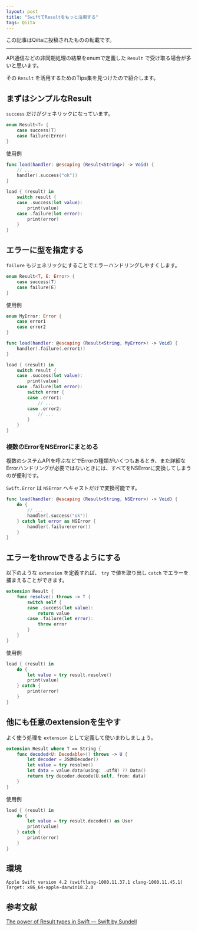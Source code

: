 ```yaml
---
layout: post
title: "SwiftでResultをもっと活用する"
tags: Qiita
---
```

この記事はQiitaに投稿されたものの転載です。

---

API通信などの非同期処理の結果をenumで定義した `Result` で受け取る場合が多いと思います。

その `Result` を活用するためのTips集を見つけたので紹介します。

## まずはシンプルなResult
`success` だけがジェネリックになっています。

```swift
enum Result<T> {
    case success(T)
    case failure(Error)
}
```

使用例

```swift
func load(handler: @escaping (Result<String>) -> Void) {
    // ...
    handler(.success("ok"))
}

load { (result) in
    switch result {
    case .success(let value):
        print(value)
    case .failure(let error):
        print(error)
    }
}
```

## エラーに型を指定する
`failure` もジェネリックにすることでエラーハンドリングしやすくします。

```swift
enum Result<T, E: Error> {
    case success(T)
    case failure(E)
}
```

使用例

```swift
enum MyError: Error {
    case error1
    case error2
}

func load(handler: @escaping (Result<String, MyError>) -> Void) {
    handler(.failure(.error1))
}

load { (result) in
    switch result {
    case .success(let value):
        print(value)
    case .failure(let error):
        switch error {
        case .error1:
            // ...
        case .error2:
            // ...
        }
    }
}
```

### 複数のErrorをNSErrorにまとめる
複数のシステムAPIを呼ぶなどでErrorの種類がいくつもあるとき、また詳細なErrorハンドリングが必要ではないときには、すべてをNSErrorに変換してしまうのが便利です。

`Swift.Error` は `NSError` へキャストだけで変換可能です。

```swift
func load(handler: @escaping (Result<String, NSError>) -> Void) {
    do {
        // ...
        handler(.success("ok"))
    } catch let error as NSError {
        handler(.failure(error))
    }
}
```

## エラーをthrowできるようにする
以下のような `extension` を定義すれば、 `try` で値を取り出し `catch`  でエラーを捕まえることができます。

```swift
extension Result {
    func resolve() throws -> T {
        switch self {
        case .success(let value):
            return value
        case .failure(let error):
            throw error
        }
    }
}
```

使用例

```swift
load { (result) in
    do {
        let value = try result.resolve()
        print(value)
    } catch {
        print(error)
    }
}
```

## 他にも任意のextensionを生やす
よく使う処理を `extension` として定義して使いまわしましょう。

```swift
extension Result where T == String {
    func decoded<U: Decodable>() throws -> U {
        let decoder = JSONDecoder()
        let value = try resolve()
        let data = value.data(using: .utf8) ?? Data()
        return try decoder.decode(U.self, from: data)
    }
}
```

使用例

```swift
load { (result) in
    do {
        let value = try result.decoded() as User
        print(value)
    } catch {
        print(error)
    }
}
```

## 環境
```
Apple Swift version 4.2 (swiftlang-1000.11.37.1 clang-1000.11.45.1)
Target: x86_64-apple-darwin18.2.0
```

## 参考文献
[The power of Result types in Swift — Swift by Sundell](https://www.swiftbysundell.com/posts/the-power-of-result-types-in-swift)

